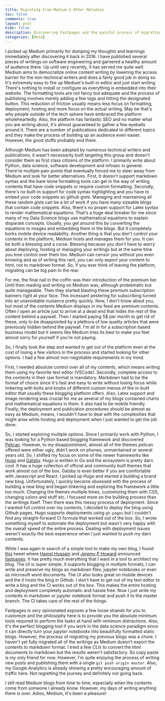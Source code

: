 ```yaml
---
title: Migrating From Medium & Other Maladies
toc: false
comments: true
layout: post
hide: false
description: Discovering Fastpages and the painful process of migrating from Medium
categories: [Meta]
---
```


I picked up Medium primarily for dumping my thoughts and learnings immediately after discovering it back in 2016. I have published several pieces of writings on software engineering and garnered a healthy amount of audience there. Up until very recently, it has served me quite well. Medium aims to democratize online content writing by lowering the access barrier for the non-technical writers and does a fairly good job in doing so. It's extremely easy to fire up Medium's built-in editor and just start writing. There's nothing to install or configure as everything is embedded into their website. The formatting tools are not fancy but adequate and the process of publishing involves merely adding a few tags and hitting the designated button. This reduction of friction usually means less focus on formatting, deployment, hosting and more focus on the actual writing. May be that's why people outside of the tech sphere have embraced the platform wholeheartedly. Also, the platform has fantastic SEO and no matter what you are writing about, it's almost guaranteed to gather a few eyeballs around it. There are a number of publications dedicated to different topics and they make the process of building up an audience even easier. However, the good stuffs probably end there.


Although Medium has been adopted by numerous technical writers and publications, it wasn't necessarily built targeting this group and doesn't consider them as first class citizens of the platform. I primarily write about Python, data science, software development and infosec in general. There're multiple pain points that eventually forced me to steer away from Medium and look for better alternatives. First, It doesn't support markdown syntax and the bare-bone formatting tools can get in the way of writing contents that have code snippets or require custom formatting. Secondly, there's no built-in support for code syntax highlighting and you have to embed your code snippets as github gists. Managing and maintaining all these random gists can be a lot of work if you have many sizeable blogs that contain code snippets. Also, there's no proper support for Latex syntax to render mathematical equations. That's a huge deal breaker for me since many of my Data Science blogs use mathematical equations to explain disparate concepts. Usually, you get around this by converting the equations to images and embedding them in the blogs. But it completely borks mobile device readability. Another thing is that you don't control your contents in the platform, Medium hosts and manages them for you. It can be both a blessing and a curse. Blessing because you don't have to worry about deploying, hosting or managing your writings but at the same time you lose control over them too. Medium can censor you without you even knowing and as of writing this rant, you can only export your content to html, not to markdown format. So, if you ever think of leaving the platform, migrating can be big pain in the rear.


For me, the final nail in the coffin was their introduction of the premium tier. Until then reading and writing on Medium was, although problematic but quite manageable. Then they started blasting these premium subscription banners right at your face. This incessant pestering for subscribing turned into an unavoidable nuisance pretty quickly. Now, I don't know about you, but most of the contents Medium displays in my feed are premium contents. Often I open an article just to arrive at a dead end that hides the rest of the content behind a paywall. Then I started paying 5$ per month to get rid of these, only to be disappointed by a plethora of low quality articles that were previously hidden behind the paywall. I'm all in for a subscription based business model but it seems like Medium tries its best to make you feel almost sorry for yourself if you're not paying.

So, I finally took the step and wanted to get out of the platform even at the cost of losing a few visitors in the process and started looking for other options. I had a few almost non-negotiable requirements in my mind.

First, I needed absolute control over all of my contents, which means writing them using my favorite text editor (VSCode). Secondly, complete access to the contents in their raw format is mandatory. Markdown had to be the format of choice since it's fast and easy to write without losing focus while tinkering with bolts and knobs of different custom menus of the in-built editor that usually these blogging platform offers. Also, Latex support and image rendering was crucial for me as several of my blogs contained charts and mathematical equations in them. It also had to be mobile friendly. Finally, the deployment and publication procedures should be almost as easy as Medium, means, I wouldn't have to deal with the complexities that might arise while hosting and deployment when I just wanted to get the job done.

So, I started exploring multiple options. Since I primarily work with Python, I was looking for a Python based blogging framework and discovered [Pelican](https://blog.getpelican.com/). However, to my disappointment, almost all of the themes pelican offered were either ugly, didn't work on phones, unmaintained or several years old. So, I shifted my focus on some of the newer frameworks like [Hugo](https://gohugo.io/) and [Gatsby](https://www.gatsbyjs.org/). Hugo is written in Go and the ecosystem is pretty darn cool. It has a huge collection of official and community built themes that work almost out of the box. Gatsby is even better if you are comfortable with Javascript and React. I picked up Hugo and started a building a brand new blog. Unfortunately, I quickly became obsessed with the process of building a new blog and began tinkering and exploring the framework a little too much. Changing the themes multiple times, customizing them with CSS, changing colors and stuff etc. I focused more on the building process than the writings itself. Then there was this messy process of deployment. Since I wanted full control over my contents, I decided to deploy the blog using Github pages. Hugo supports deployments using `gh-pages` but I couldn't find any straight-forward CI formula that worked out of the box. So, I wrote something myself to automate the deployment but wasn't very happy with the overall speed of the entire process. Dealing with deployment issues weren't exactly the best experience when I just wanted to push my darn contents.

While I was again in search of a simple tool to make my own blog, I found [this](https://twitter.com/jeremyphoward/status/1232059428238581760) tweet where [Hamel Hussain](https://twitter.com/hamelhusain?lang=en) and [Jeremy P Howard](https://twitter.com/jeremyphoward?ref_src=twsrc%5Egoogle%7Ctwcamp%5Eserp%7Ctwgr%5Eauthor) announced [fastpages](https://fastpages.fast.ai/). It has pretty much everything that I want in a tool to architect my blog. The UI is super simple, it supports blogging in multiple formats, I can write and preserve my blogs as markdown files, jupyter notebooks or even as microsoft word documents. The UI also looks great on mobile devices and the it hosts the blog in Github. I don't have to get out of my text editor to write a blog and the CI works out of the box. This makes the entire hosting and deployment completely automatic and hassle free. Now I just write my contents in markdown or jupyter notebook format and push it to the master branch. The CI takes care of the rest of the things.

Fastpages is very opinionated exposes a few loose strands for you to customize and the philosophy here is to provide you the absolute minimum tools required to perform the tasks at hand with minimum distractions. Also, it's the perfect blogging tool if you work in the data science paradigm since it can directly turn your *jupyter notebooks* into  beautifully formatted static blogs. However, the process of migrating my previous blogs was a chore. I haven't yet fully migrated all of the writings as Medium doesn't export the contents to markdown format. I tried a few *CLIs* to convert the html documents to markdown but the results weren't satisfactory. So copy paste is my only friend for now. However, I'm quite enjoying the process of writing new posts and publishing them with a single `git push origin master`. Also, my Google Analytics is already showing a pretty encouraging amount of traffic here. Not regretting the journey and definitely not going back.

I still read Medium blogs from time to time, especially when the contents come from someone I already know. However, my days of writing anything there is over. Adios, Medium, It's been a pleasure!
